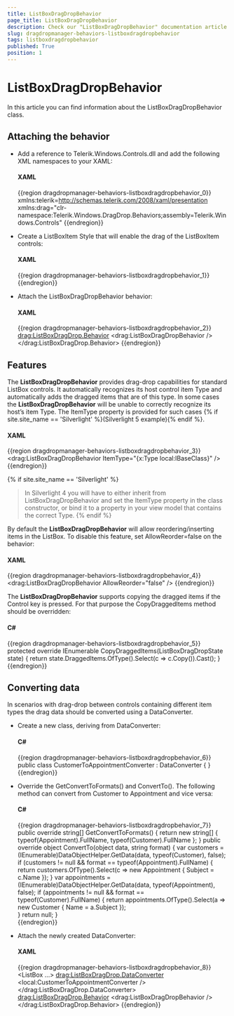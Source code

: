 ```yaml
---
title: ListBoxDragDropBehavior
page_title: ListBoxDragDropBehavior
description: Check our "ListBoxDragDropBehavior" documentation article for the DragDropManager WPF control.
slug: dragdropmanager-behaviors-listboxdragdropbehavior
tags: listboxdragdropbehavior
published: True
position: 1
---
```


# ListBoxDragDropBehavior

In this article you can find information about the ListBoxDragDropBehavior class.

## Attaching the behavior

* Add a reference to Telerik.Windows.Controls.dll and add the following XML namespaces to your XAML:

	#### __XAML__
	{{region dragdropmanager-behaviors-listboxdragdropbehavior_0}}
		xmlns:telerik=http://schemas.telerik.com/2008/xaml/presentation
		xmlns:drag="clr-namespace:Telerik.Windows.DragDrop.Behaviors;assembly=Telerik.Windows.Controls"
	{{endregion}}

* Create a ListBoxItem Style that will enable the drag of the ListBoxItem controls:

	#### __XAML__
	{{region dragdropmanager-behaviors-listboxdragdropbehavior_1}}
		<Style x:Key="DraggableListBoxItem" TargetType="ListBoxItem">
			<Setter Property="telerik:DragDropManager.AllowCapturedDrag" Value="True" />
		</Style>
	{{endregion}}

* Attach the ListBoxDragDropBehavior behavior:

	#### __XAML__
	{{region dragdropmanager-behaviors-listboxdragdropbehavior_2}}
		<ListBox ItemContainerStyle="{StaticResource DraggableListBoxItem}">
			<drag:ListBoxDragDrop.Behavior>
				<drag:ListBoxDragDropBehavior />
			</drag:ListBoxDragDrop.Behavior>
		</ListBox>
	{{endregion}}

## Features

The __ListBoxDragDropBehavior__ provides drag-drop capabilities for standard ListBox controls. It automatically recognizes its host control item Type and automatically adds the dragged items that are of this type. In some cases the __ListBoxDragDropBehavior__ will be unable to correctly recognize its host’s item Type. The ItemType property is provided for such cases {% if site.site_name == 'Silverlight' %}(Silverlight 5 example){% endif %}.

#### __XAML__
{{region dragdropmanager-behaviors-listboxdragdropbehavior_3}}
	<drag:ListBoxDragDropBehavior ItemType="{x:Type local:IBaseClass}" />
{{endregion}}

{% if site.site_name == 'Silverlight' %}
>In Silverlight 4 you will have to either inherit from ListBoxDragDropBehavior and set the ItemType property in the class constructor, or bind it to a property in your view model that contains the correct Type.
{% endif %}

By default the __ListBoxDragDropBehavior__ will allow reordering/inserting items in the ListBox. To disable this feature, set AllowReorder=false on the behavior:

#### __XAML__
{{region dragdropmanager-behaviors-listboxdragdropbehavior_4}}
	<drag:ListBoxDragDropBehavior AllowReorder="false" />
{{endregion}}

The __ListBoxDragDropBehavior__ supports copying the dragged items if the Control key is pressed. For that purpose the CopyDraggedItems method should be overridden:    	

#### __C#__
{{region dragdropmanager-behaviors-listboxdragdropbehavior_5}}
	protected override IEnumerable<object> CopyDraggedItems(ListBoxDragDropState state)
	{
		return state.DraggedItems.OfType<Customer>().Select(c => c.Copy()).Cast<object>();
	} 
{{endregion}}

## Converting data

In scenarios with drag-drop between controls containing different item types the drag data should be converted using a DataConverter.

* Create a new class, deriving from DataConverter:

	#### __C#__
	{{region dragdropmanager-behaviors-listboxdragdropbehavior_6}}
		public class CustomerToAppointmentConverter : DataConverter
		{
		}
	{{endregion}}

* Override the GetConvertToFormats() and ConvertTo(). The following method can convert from Customer to Appointment and vice versa:

	#### __C#__
	{{region dragdropmanager-behaviors-listboxdragdropbehavior_7}}
		public override string[] GetConvertToFormats()
		{
			return new string[] { typeof(Appointment).FullName, typeof(Customer).FullName };
		}
		public override object ConvertTo(object data, string format)
		{
			var customers = (IEnumerable)DataObjectHelper.GetData(data, typeof(Customer), false);
			if (customers != null && format == typeof(Appointment).FullName)
			{
				return customers.OfType<Customer>().Select(c => new Appointment { Subject = c.Name });
			}
			var appointments = (IEnumerable)DataObjectHelper.GetData(data, typeof(Appointment), false);
			if (appointments != null && format == typeof(Customer).FullName)
			{
				return appointments.OfType<Appointment>().Select(a => new Customer { Name = a.Subject });	
			}
			return null;
		}	
	{{endregion}}

* Attach the newly created DataConverter:

	#### __XAML__  
	{{region dragdropmanager-behaviors-listboxdragdropbehavior_8}}
		<ListBox ...>
			<drag:ListBoxDragDrop.DataConverter>
				<local:CustomerToAppointmentConverter />
			</drag:ListBoxDragDrop.DataConverter>
			<drag:ListBoxDragDrop.Behavior>
				<drag:ListBoxDragDropBehavior />
			</drag:ListBoxDragDrop.Behavior>
		</ListBox>
	{{endregion}}
